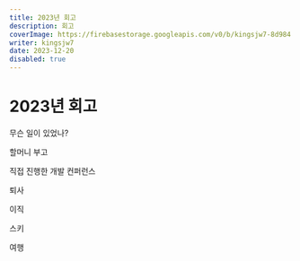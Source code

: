 ```yaml
---
title: 2023년 회고
description: 회고
coverImage: https://firebasestorage.googleapis.com/v0/b/kingsjw7-8d984.appspot.com/o/common%2Fwhy.jpeg?alt=media&token=37404420-3c3e-40da-b699-5aba97c9e5c8
writer: kingsjw7
date: 2023-12-20
disabled: true
---
```


# 2023년 회고

무슨 일이 있었나?

할머니 부고

직접 진행한 개발 컨퍼런스

퇴사

이직

스키

여행
